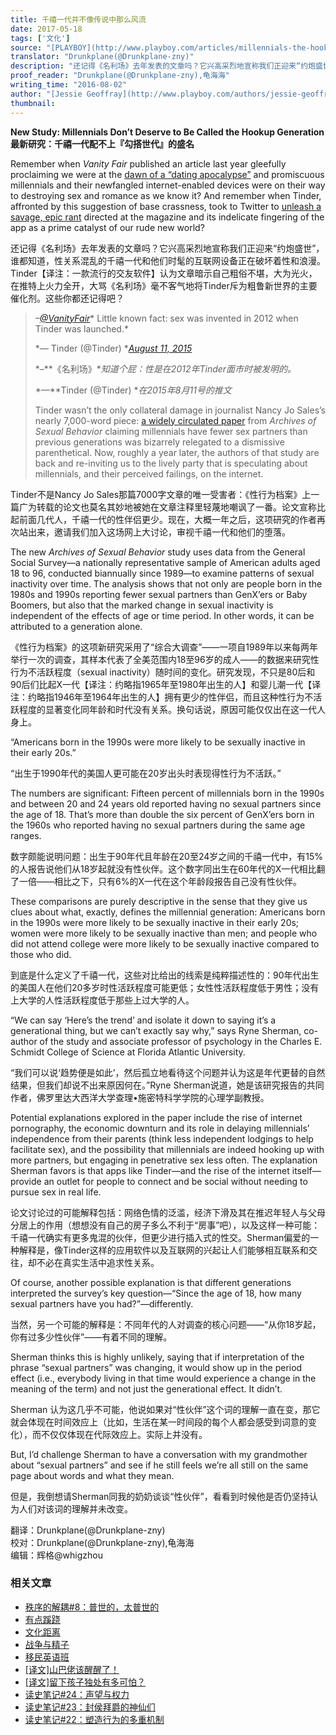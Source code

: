 ```yaml
---
title: 千禧一代并不像传说中那么风流
date: 2017-05-18
tags: ['文化']
source: "[PLAYBOY](http://www.playboy.com/articles/millennials-the-hookup-generation)"
translator: "Drunkplane(@Drunkplane-zny)"
description: "还记得《名利场》去年发表的文章吗？它兴高采烈地宣称我们正迎来“约炮盛世”，“谁都知道”，性关系混乱的千禧一代和他们时髦的互联网设备正在破坏着性和浪漫，然而，一项历时多年的大型调查却显示，千禧一代无论在性伙伴和性活跃度上，都不如之前的两个世代。"
proof_reader: "Drunkplane(@Drunkplane-zny),龟海海"
writing_time: "2016-08-02"
author: "[Jessie Geoffray](http://www.playboy.com/authors/jessie-geoffray)"
thumbnail:
---
```


**New Study: Millennials Don’t Deserve to Be Called the Hookup Generation**  
**最新研究：千禧一代配不上『勾搭世代』的盛名**

Remember when *Vanity Fair* published an article last year gleefully proclaiming we were at the [dawn of a “dating apocalypse”](http://www.vanityfair.com/culture/2015/08/tinder-hook-up-culture-end-of-dating) and promiscuous millennials and their newfangled internet-enabled devices were on their way to destroying sex and romance as we know it? And remember when Tinder, affronted by this suggestion of base crassness, took to Twitter to [unleash a savage, epic rant](https://www.buzzfeed.com/alexkantrowitz/its-going-down-im-yelling-tinder?utm_term=.hhyRXn30N#.rbM1RjnDQ) directed at the magazine and its indelicate fingering of the app as a prime catalyst of our rude new world?

还记得《名利场》去年发表的文章吗？它兴高采烈地宣称我们正迎来“约炮盛世”，谁都知道，性关系混乱的千禧一代和他们时髦的互联网设备正在破坏着性和浪漫。Tinder【译注：一款流行的交友软件】认为文章暗示自己粗俗不堪，大为光火，在推特上火力全开，大骂《名利场》毫不客气地将Tinder斥为粗鲁新世界的主要催化剂。这些你都还记得吧？


> *–*[*@VanityFair*](https://twitter.com/VanityFair)* Little known fact: sex was invented in 2012 when Tinder was launched.*
> 
>  *— Tinder (@Tinder) *[*August 11, 2015*](https://twitter.com/Tinder/status/631225194863030272)
> 
>  *–**《名利场》**知道个屁：性是在2012年Tinder面市时被发明的。*
> 
>  *—**Tinder (@Tinder) **在2015年8月11号的推文*
> 
>  Tinder wasn’t the only collateral damage in journalist Nancy Jo Sales’s nearly 7,000-word piece: [a widely circulated paper](http://link.springer.com/article/10.1007/s10508-015-0540-2) from *Archives of Sexual Behavior* claiming millennials have fewer sex partners than previous generations was bizarrely relegated to a dismissive parenthetical. Now, roughly a year later, the authors of that study are back and re-inviting us to the lively party that is speculating about millennials, and their perceived failings, on the internet.

Tinder不是Nancy Jo Sales那篇7000字文章的唯一受害者：《性行为档案》上一篇广为转载的论文也莫名其妙地被她在文章注释里轻蔑地嘲讽了一番。论文宣称比起前面几代人，千禧一代的性伴侣更少。现在，大概一年之后，这项研究的作者再次站出来，邀请我们加入这场网上大讨论，审视千禧一代和他们的堕落。

The new *Archives of Sexual Behavior* study uses data from the General Social Survey—a nationally representative sample of American adults aged 18 to 96, conducted biannually since 1989—to examine patterns of sexual inactivity over time. The analysis shows that not only are people born in the 1980s and 1990s reporting fewer sexual partners than GenX’ers or Baby Boomers, but also that the marked change in sexual inactivity is independent of the effects of age or time period. In other words, it can be attributed to a generation alone.

《性行为档案》的这项新研究采用了“综合大调查”——一项自1989年以来每两年举行一次的调查，其样本代表了全美范围内18至96岁的成人——的数据来研究性行为不活跃程度（sexual inactivity）随时间的变化。研究发现，不只是80后和90后们比起X一代【译注：约略指1965年至1980年出生的人】和婴儿潮一代【译注：约略指1946年至1964年出生的人】拥有更少的性伴侣，而且这种性行为不活跃程度的显著变化同年龄和时代没有关系。换句话说，原因可能仅仅出在这一代人身上。

“Americans born in the 1990s were more likely to be sexually inactive in their early 20s.”

“出生于1990年代的美国人更可能在20岁出头时表现得性行为不活跃。”

The numbers are significant: Fifteen percent of millennials born in the 1990s and between 20 and 24 years old reported having no sexual partners since the age of 18. That’s more than double the six percent of GenX’ers born in the 1960s who reported having no sexual partners during the same age ranges.

数字颇能说明问题：出生于90年代且年龄在20至24岁之间的千禧一代中，有15%的人报告说他们从18岁起就没有性伙伴。这个数字同出生在60年代的X一代相比翻了一倍——相比之下，只有6%的X一代在这个年龄段报告自己没有性伙伴。

These comparisons are purely descriptive in the sense that they give us clues about what, exactly, defines the millennial generation: Americans born in the 1990s were more likely to be sexually inactive in their early 20s; women were more likely to be sexually inactive than men; and people who did not attend college were more likely to be sexually inactive compared to those who did.

到底是什么定义了千禧一代，这些对比给出的线索是纯粹描述性的：90年代出生的美国人在他们20多岁时性活跃程度可能更低；女性性活跃程度低于男性；没有上大学的人性活跃程度低于那些上过大学的人。

“We can say ‘Here’s the trend’ and isolate it down to saying it’s a generational thing, but we can’t exactly say why,” says Ryne Sherman, co-author of the study and associate professor of psychology in the Charles E. Schmidt College of Science at Florida Atlantic University.

“我们可以说‘趋势便是如此’，然后孤立地看待这个问题并认为这是年代更替的自然结果，但我们却说不出来原因何在。”Ryne Sherman说道，她是该研究报告的共同作者，佛罗里达大西洋大学查理•施密特科学学院的心理学副教授。

Potential explanations explored in the paper include the rise of internet pornography, the economic downturn and its role in delaying millennials’ independence from their parents (think less independent lodgings to help facilitate sex), and the possibility that millennials are indeed hooking up with more partners, but engaging in penetrative sex less often. The explanation Sherman favors is that apps like Tinder—and the rise of the internet itself—provide an outlet for people to connect and be social without needing to pursue sex in real life.

论文讨论过的可能解释包括：网络色情的泛滥，经济下滑及其在推迟年轻人与父母分居上的作用（想想没有自己的房子多么不利于“房事”吧），以及这样一种可能：千禧一代确实有更多鬼混的伙伴，但更少进行插入式的性交。Sherman偏爱的一种解释是，像Tinder这样的应用软件以及互联网的兴起让人们能够相互联系和交往，却不必在真实生活中追求性关系。

Of course, another possible explanation is that different generations interpreted the survey’s key question—“Since the age of 18, how many sexual partners have you had?”—differently.

当然，另一个可能的解释是：不同年代的人对调查的核心问题——“从你18岁起，你有过多少性伙伴”——有着不同的理解。

Sherman thinks this is highly unlikely, saying that if interpretation of the phrase “sexual partners” was changing, it would show up in the period effect (i.e., everybody living in that time would experience a change in the meaning of the term) and not just the generational effect. It didn’t.

Sherman 认为这几乎不可能，他说如果对“性伙伴”这个词的理解一直在变，那它就会体现在时间效应上（比如，生活在某一时间段的每个人都会感受到词意的变化），而不仅仅体现在代际效应上。实际上并没有。

But, I’d challenge Sherman to have a conversation with my grandmother about “sexual partners” and see if he still feels we’re all still on the same page about words and what they mean.

但是，我倒想请Sherman同我的奶奶谈谈“性伙伴”，看看到时候他是否仍坚持认为人们对该词的理解并未改变。


翻译：Drunkplane(@Drunkplane-zny)  
校对：Drunkplane(@Drunkplane-zny),龟海海  
编辑：辉格@whigzhou


### 相关文章

* [秩序的解耦#8：普世的，太普世的](https://headsalon.org/archives/7846.html "秩序的解耦#8：普世的，太普世的")
* [有点蹊跷](https://headsalon.org/archives/7817.html "有点蹊跷")
* [文化距离](https://headsalon.org/archives/7635.html "文化距离")
* [战争与精子](https://headsalon.org/archives/7645.html "战争与精子")
* [移民英语班](https://headsalon.org/archives/7650.html "移民英语班")
* [[译文]山巴佬该醒醒了！](https://headsalon.org/archives/7515.html "[译文]山巴佬该醒醒了！")
* [[译文]留下孩子独处有多可怕？](https://headsalon.org/archives/7513.html "[译文]留下孩子独处有多可怕？")
* [读史笔记#24：声望与权力](https://headsalon.org/archives/7509.html "读史笔记#24：声望与权力")
* [读史笔记#23：封侯拜爵的神仙们](https://headsalon.org/archives/7495.html "读史笔记#23：封侯拜爵的神仙们")
* [读史笔记#22：塑造行为的多重机制](https://headsalon.org/archives/7463.html "读史笔记#22：塑造行为的多重机制")
